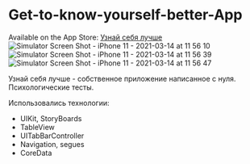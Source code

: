 # Get-to-know-yourself-better-App
Available on the App Store: [Узнай себя лучше](https://apps.apple.com/ru/app/%D1%83%D0%B7%D0%BD%D0%B0%D0%B9-%D1%81%D0%B5%D0%B1%D1%8F-%D0%BB%D1%83%D1%87%D1%88%D0%B5/id1551821646)
![Simulator Screen Shot - iPhone 11 - 2021-03-14 at 11 56 10](https://user-images.githubusercontent.com/61459681/111062815-5f265d80-84bc-11eb-995f-99f69bca582d.png)
![Simulator Screen Shot - iPhone 11 - 2021-03-14 at 11 56 39](https://user-images.githubusercontent.com/61459681/111062903-effd3900-84bc-11eb-844e-56ccb981693f.png)
![Simulator Screen Shot - iPhone 11 - 2021-03-14 at 11 56 47](https://user-images.githubusercontent.com/61459681/111062909-f8ee0a80-84bc-11eb-8ad4-c1844499b491.png)

Узнай себя лучше - собственное приложение написанное с нуля. Психологические тесты.

Использовались технологии:
* UIKit, StoryBoards
* TableView
* UITabBarController
* Navigation, segues
* CoreData
